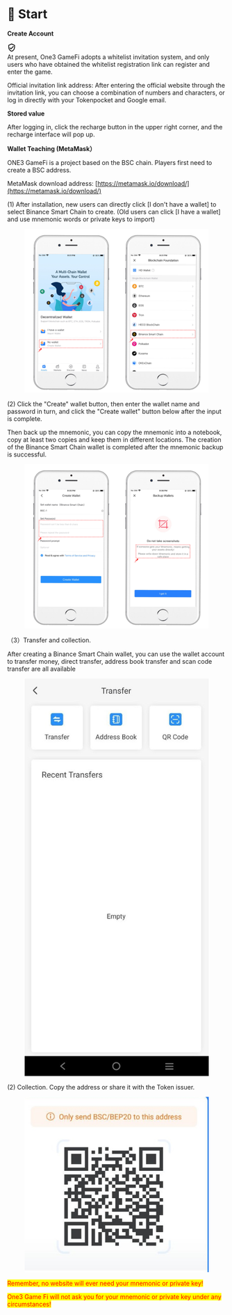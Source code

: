 # 🎰 Start

**Create Account**

![“已经过社区验证”图标](data:image/png;base64,iVBORw0KGgoAAAANSUhEUgAAABQAAAAUCAQAAAAngNWGAAAA/0lEQVR4AYXNMSiEcRyA4cfmGHQbCZIipkuxnJgMStlMNmeyD2dwmc8+sZgxYJd9ErIZFHUyYYD7fkr6l4/rnvmtl7+KitrqV/fq2Y5eLY3Z9S48eRLe7BmVZ9qhTLhQ0algzZWQOVKSsCF8OjAnwbxDTWFDUhPK/jMr1H6HE/IqRky2DyvCefuwItwZzodVoYRiLqMkVCXrwpJ9twZ+sgfDYEFYl8wIWxZ9uFf7zkallxlJh4YrLGsKjZRx7VGHhLqwgFUN45DGdb8MeXGpgB4ABZdeDcpZEY51A+hyLKz4S1W4MQWm3AibWtgWmk6dyISa1pSdyWTOlLXVp0+eL9D/ZPfBTNanAAAAAElFTkSuQmCC)\
At present, One3 GameFi adopts a whitelist invitation system, and only users who have obtained the whitelist registration link can register and enter the game.&#x20;

Official invitation link address: After entering the official website through the invitation link, you can choose  a combination of numbers and characters, or log in directly with your Tokenpocket and Google email.



**Stored value**

After logging in, click the recharge button in the upper right corner, and the recharge interface will pop up.

**Wallet Teaching (MetaMask）**

ONE3 GameFi is a project based on the BSC chain. Players first need to create a BSC address.&#x20;

MetaMask download address: [https://metamask.io/download/](https://metamask.io/download/)

(1) After installation, new users can directly click \[I don't have a wallet] to select Binance Smart Chain to create. (Old users can click \[I have a wallet] and use mnemonic words or private keys to import)

<figure><img src=".gitbook/assets/英文1.png" alt=""><figcaption></figcaption></figure>



(2) Click the "Create" wallet button, then enter the wallet name and password in turn, and click the "Create wallet" button below after the input is complete.&#x20;

Then back up the mnemonic, you can copy the mnemonic into a notebook, copy at least two copies and keep them in different locations. The creation of the Binance Smart Chain wallet is completed after the mnemonic backup is successful.

<figure><img src=".gitbook/assets/英文2.jpg" alt=""><figcaption></figcaption></figure>



（3）Transfer and collection.&#x20;

&#x20; After creating a Binance Smart Chain wallet, you can use the wallet account to transfer money, direct transfer, address book transfer and scan code transfer are all available

<figure><img src=".gitbook/assets/英文3.jpg" alt=""><figcaption></figcaption></figure>

(2) Collection. Copy the address or share it with the Token issuer.

<figure><img src=".gitbook/assets/英文4.jpg" alt=""><figcaption></figcaption></figure>

<mark style="color:red;">Remember, no website will ever need your mnemonic or private key!</mark>

&#x20;<mark style="color:red;">One3 Game Fi will not ask you for your mnemonic or private key under any circumstances!</mark>
